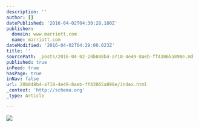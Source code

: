 ```yaml
---
description: ''
author: []
datePublished: '2016-04-02T04:30:28.180Z'
publisher:
  domain: www.marriott.com
  name: marriott.com
dateModified: '2016-04-02T04:29:00.023Z'
title: ''
sourcePath: _posts/2016-04-02-20b048b4-a718-4e49-8aeb-ff43065a898e.md
published: true
inFeed: true
hasPage: true
inNav: false
url: 20b048b4-a718-4e49-8aeb-ff43065a898e/index.html
_context: 'http://schema.org'
_type: Article

---
```

![](http://cache.marriott.com/Images/Homepage/Hero/2016/03_31_2016_HKTKL.jpg)